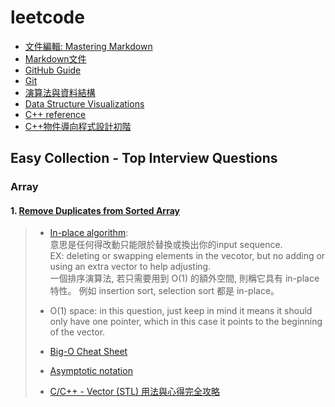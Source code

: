 # leetcode
- [文件編輯: Mastering Markdown](https://guides.github.com/features/mastering-markdown/)
- [Markdown文件](https://markdown.tw/)
- [GitHub Guide](https://guides.github.com/)
- [Git](https://git-scm.com/book/en/v2)
- [演算法與資料結構](http://alrightchiu.github.io/SecondRound/mu-lu-yan-suan-fa-yu-zi-liao-jie-gou.html)
- [Data Structure Visualizations](https://www.cs.usfca.edu/~galles/visualization/Algorithms.html)
- [C++ reference](https://en.cppreference.com/w/)
- [C++物件導向程式設計初階](http://www.cs.nthu.edu.tw/~dr908301/)
## Easy Collection - Top Interview Questions
### Array
#### 1. [Remove Duplicates from Sorted Array](https://leetcode.com/explore/interview/card/top-interview-questions-easy/92/array/727/)
> - [In-place algorithm](https://en.wikipedia.org/wiki/In-place_algorithm):<br>
> 意思是任何得改動只能限於替換或換出你的input sequence. <br>
> EX: deleting or swapping elements in the vecotor, but no adding or using an extra vector to help adjusting.<br>
> 一個排序演算法, 若只需要用到 O(1) 的額外空間, 則稱它具有 in-place 特性。 例如 insertion sort, selection sort 都是 in-place。 
>
> - O(1) space:
> in this question, just keep in mind it means it should only have one pointer, which in this case it points to the beginning  of the vector.
>
> - [Big-O Cheat Sheet](http://www.bigocheatsheet.com/)
> - [Asymptotic notation](https://www.khanacademy.org/computing/computer-science/algorithms/asymptotic-notation/a/asymptotic-notation)
> - [C/C++ - Vector (STL) 用法與心得完全攻略](http://mropengate.blogspot.com/2015/07/cc-vector-stl.html)

